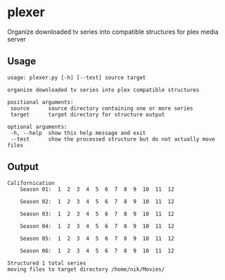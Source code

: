 plexer
======

Organize downloaded tv series into compatible structures for plex media server


Usage
------

    usage: plexer.py [-h] [--test] source target
    
    organize downloaded tv series into plex compatible structures
    
    positional arguments:
     source      source directory containing one or more series
     target      target directory for structure output
    
    optional arguments:
     -h, --help  show this help message and exit
     --test      show the processed structure but do not actually move files


Output
------

    Californication
    	Season 01:  1  2  3  4  5  6  7  8  9  10  11  12  
    
    	Season 02:  1  2  3  4  5  6  7  8  9  10  11  12  
    
    	Season 03:  1  2  3  4  5  6  7  8  9  10  11  12  
    
    	Season 04:  1  2  3  4  5  6  7  8  9  10  11  12  
    
    	Season 05:  1  2  3  4  5  6  7  8  9  10  11  12  
    
    	Season 06:  1  2  3  4  5  6  7  8  9  10  11  12  
    
    Structured 1 total series 
    moving files to target directory /home/nik/Movies/

